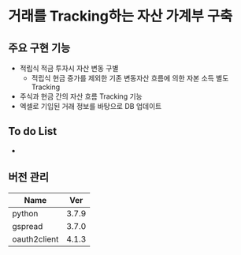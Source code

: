 # 거래를 Tracking하는 자산 가계부 구축

## 주요 구현 기능

- 적립식 적금 투자시 자산 변동 구별
    - 적립식 현금 증가를 제외한 기존 변동자산 흐름에 의한 자본 소득 별도 Tracking
- 주식과 현금 간의 자산 흐름 Tracking 기능
- 엑셀로 기입된 거래 정보를 바탕으로 DB 업데이트


## To do List

- 

## 버전 관리

|Name|Ver|
|---|---|
|python|3.7.9|
|gspread|3.7.0|
|oauth2client|4.1.3|